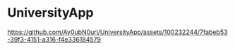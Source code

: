# UniversityApp



https://github.com/Ay0ubN0uri/UniversityApp/assets/100232244/7fabeb53-39f3-4151-a316-f4e336184579

